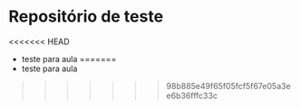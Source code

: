 # Repositório de teste

<<<<<<< HEAD
- teste para aula
=======
- teste para aula
>>>>>>> 98b885e49f65f05fcf5f67e05a3ee6b36fffc33c
